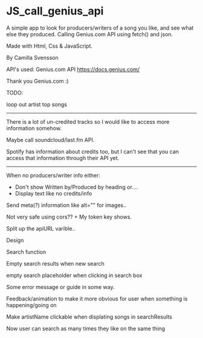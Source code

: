 # JS_call_genius_api

A simple app to look for producers/writers of a song you like, and see what else they produced.
Calling Genius.com API using fetch() and json.


Made with Html, Css & JavaScript.


By Camilla Svensson




API's used:
Genius.com API
https://docs.genius.com/

Thank you Genius.com :)



TODO:

loop out artist top songs

***
There is a lot of un-credited tracks so I would like to access more information somehow.

Maybe call soundcloud/last.fm API. 

Spotify has information about credits too, but I can't see that you can access that information through their API yet.
***

When no producers/writer info either:
- Don't show Written by/Produced by heading or....
- Display text like no credits/info

Send meta(?) information like alt="" for images..

Not very safe using cors?? + My token key shows.

Split up the apiURL varible..

Design

Search function

Empty search results when new search

empty search placeholder when clicking in search box

Some error message or guide in some way.

Feedback/animation to make it more obvious for user when something is happening/going on

Make artistName clickable when displating songs in searchResults

Now user can search as many times they like on the same thing
